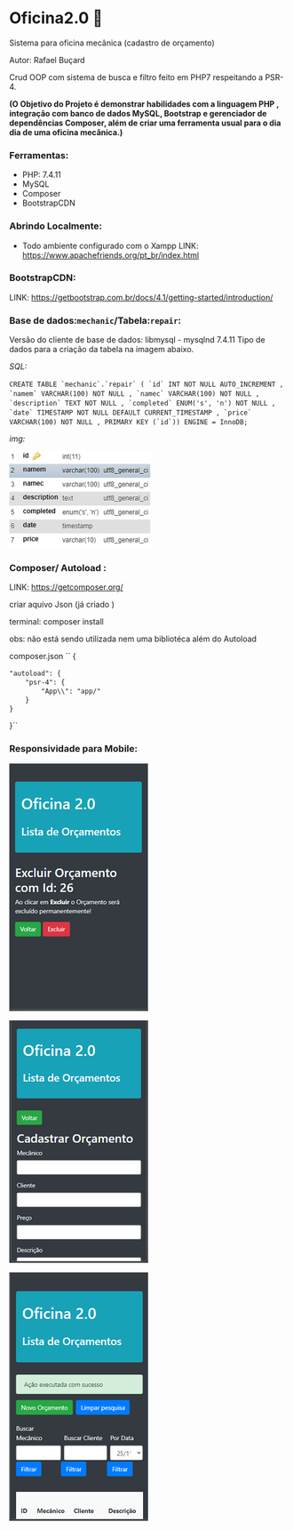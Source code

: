 # Oficina2.0 :wrench:
 Sistema para oficina mecânica (cadastro de orçamento)
 
 Autor: Rafael Buçard 


Crud OOP com sistema de busca e filtro  feito em PHP7 respeitando a PSR-4.  
 
 **(O Objetivo do Projeto é demonstrar habilidades com a linguagem PHP , integração com banco de dados MySQL, Bootstrap e gerenciador de dependências Composer, além de criar uma ferramenta usual para o dia dia de uma oficina mecânica.)**
 
### Ferramentas:
* PHP: 7.4.11
* MySQL
* Composer
* BootstrapCDN
### Abrindo Localmente:
* Todo ambiente configurado com o Xampp
 LINK: https://www.apachefriends.org/pt_br/index.html  
 
   
 ### BootstrapCDN:
 
LINK: https://getbootstrap.com.br/docs/4.1/getting-started/introduction/  

   
 ### Base de dados:`mechanic`/Tabela:`repair`:
 
 Versão do cliente de base de dados: libmysql - mysqlnd 7.4.11
 Tipo de dados para a criação da tabela na imagem abaixo.
 
 *SQL:*
 
`` CREATE TABLE `mechanic`.`repair` ( `id` INT NOT NULL AUTO_INCREMENT , `namem` VARCHAR(100) NOT NULL , `namec` VARCHAR(100) NOT NULL , `description` TEXT NOT NULL , `completed` ENUM('s', 'n') NOT NULL , `date` TIMESTAMP NOT NULL DEFAULT CURRENT_TIMESTAMP , `price` VARCHAR(100) NOT NULL , PRIMARY KEY (`id`)) ENGINE = InnoDB; 
 ``

 *img:*
 
![alt text](https://github.com/rafaelbucard/oficina2.0/blob/main/img_readme/Tabela.png)  


  
  
### Composer/ Autoload :

LINK: https://getcomposer.org/


criar aquivo Json (já criado )

terminal:  composer install

obs: não está sendo utilizada nem uma bibliotéca além do Autoload 

composer.json 
``
{
   
    "autoload": {
        "psr-4": {
            "App\\": "app/"
        }
    }
}``

 ### Responsividade para Mobile:
 

![alt text](https://github.com/rafaelbucard/oficina2.0/blob/main/img_readme/delete_id.png)  


![alt text](https://github.com/rafaelbucard/oficina2.0/blob/main/img_readme/mobile_cadastro.png)  


![alt text](https://github.com/rafaelbucard/oficina2.0/blob/main/img_readme/home_table.png)  


